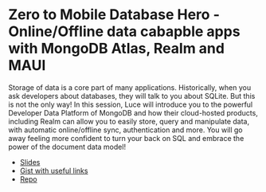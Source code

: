 # Zero to Mobile Database Hero - Online/Offline data cabapble apps with MongoDB Atlas, Realm and MAUI

Storage of data is a core part of many applications. Historically, when you ask developers about databases, they will talk to you about SQLite. But this is not the only way! In this session, Luce will introduce you to the powerful Developer Data Platform of MongoDB and how their cloud-hosted products, including Realm can allow you to easily store, query and manipulate data, with automatic online/offline sync, authentication and more. You will go away feeling more confident to turn your back on SQL and embrace the power of the document data model!

- [Slides](https://1drv.ms/p/s!AgytJLMggXqA4UbIgPZvvp4TOx2F?e=IEk1rm)
- [Gist with useful links](https://gist.github.com/LuceCarter/4603445b2133c855806ac913535a7813)
- [Repo](https://github.com/mongodb-developer/housemovingassistant)
